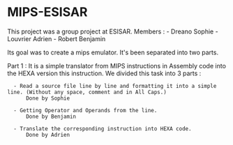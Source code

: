 # MIPS-ESISAR

This project was a group project at ESISAR. 
  Members :
    - Dreano Sophie
    - Louvrier Adrien
    - Robert Benjamin

  Its goal was to create a mips emulator. It's been separated into two parts.


Part 1 : 
  It is a simple translator from MIPS instructions in Assembly code into the HEXA version this instruction.
  We divided this task into 3 parts :

      - Read a source file line by line and formatting it into a simple line. (Without any space, comment and in All Caps.) 
          Done by Sophie

      - Getting Operator and Operands from the line.
          Done by Benjamin

      - Translate the corresponding instruction into HEXA code.
          Done by Adrien

